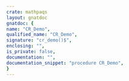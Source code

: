 ```yaml
---
crate: mathpaqs
layout: gnatdoc
gnatdoc: {
name: "CR_Demo",
qualified_name: "CR_Demo",
signature: "cr_demo()$",
enclosing: "",
is_private: false,
documentation: "",
documentation_snippet: "procedure CR_Demo",
}
---
```

